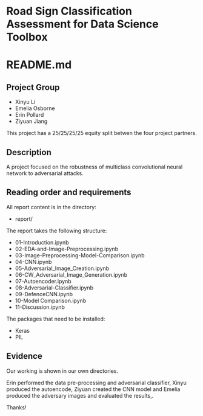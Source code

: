 # Road Sign Classification Assessment for Data Science Toolbox

# README.md

## Project Group

* Xinyu Li
* Emelia Osborne
* Erin Pollard
* Ziyuan Jiang

This project has a 25/25/25/25 equity split betwen the four project partners.

## Description
A project focused on the robustness of multiclass convolutional neural network to adversarial attacks.

## Reading order and requirements

All report content is in the directory:

* report/

The report takes the following structure:

* 01-Introduction.ipynb
* 02-EDA-and-Image-Preprocessing.ipynb
* 03-Image-Preprocessing-Model-Comparison.ipynb
* 04-CNN.ipynb
* 05-Adversarial_Image_Creation.ipynb
* 06-CW_Adversarial_Image_Generation.ipynb
* 07-Autoencoder.ipynb
* 08-Adversarial-Classifier.ipynb
* 09-DefenceCNN.ipynb
* 10-Model Comparison.ipynb
* 11-Discussion.ipynb


The packages that need to be installed:

* Keras
* PIL

## Evidence

Our working is shown in our own directories.

Erin performed the data pre-processing and adversarial classifier, Xinyu produced the autoencode, Ziyuan created the CNN model and Emelia produced the adversary images and evaluated the results,.


Thanks!
